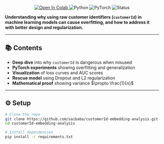<p align="center">
  <a href="https://colab.research.google.com/github/your-username/customerId-embedding-analysis/blob/main/notebooks/customerId_feature_analysis_fancy_intro.ipynb">
    <img alt="Open In Colab" src="https://colab.research.google.com/assets/colab-badge.svg">
  </a>
  <img alt="Python" src="https://img.shields.io/badge/Python-3.8%2B-blue">
  <img alt="PyTorch" src="https://img.shields.io/badge/PyTorch-2.0%2B-red">
  <img alt="Status" src="https://img.shields.io/badge/Status-Active-brightgreen">
</p>

**Understanding why using raw customer identifiers (`customerId`) in machine learning models can cause overfitting, and how to address it with better design and regularization.**

---

## 📚 Contents

- **Deep dive** into why `customerId` is dangerous when misused
- **PyTorch experiments** showing overfitting and generalization
- **Visualization** of loss curves and AUC scores
- **Rescue model** using Dropout and L2 regularization
- **Mathematical proof** showing variance $\propto \frac{1}{n}$

---

## ⚙️ Setup

```bash
# Clone the repo
git clone https://github.com/saibaba/customerId-embedding-analysis.git
cd customerId-embedding-analysis

# Install dependencies
pip install -r requirements.txt

